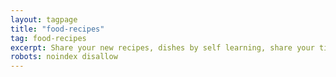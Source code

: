 ```yaml
---
layout: tagpage
title: "food-recipes"
tag: food-recipes
excerpt: Share your new recipes, dishes by self learning, share your tips and videos here.
robots: noindex disallow
---
```

